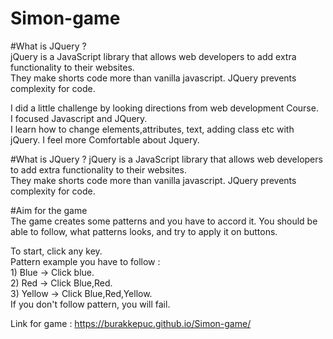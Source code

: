 # Simon-game

#What is JQuery ?    
jQuery is a JavaScript library that allows web developers to add extra functionality to their websites.   
They make shorts code more than vanilla javascript. JQuery prevents complexity for code.  

I did a little challenge by looking directions from web development Course.  
I focused Javascript and JQuery.  
I learn how to change elements,attributes, text, adding class etc with jQuery.
I feel more Comfortable about Jquery.  

#What is JQuery ? 
jQuery is a JavaScript library that allows web developers to add extra functionality to their websites.   
They make shorts code more than vanilla javascript. JQuery prevents complexity for code.  

#Aim for the game  
The game creates some patterns and you have to accord it. You should be able to follow, what patterns looks,
and try to apply it on buttons. 

To start, click any key.  
Pattern example you have to follow :  
                                     1) Blue -> Click blue.     
                                     2) Red -> Click Blue,Red.     
                                     3) Yellow -> Click Blue,Red,Yellow.    
If you don't follow pattern, you will fail.  

Link for game : https://burakkepuc.github.io/Simon-game/

